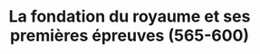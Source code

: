 ---
title: La fondation du royaume et ses premières épreuves (565-600)
layout: default
nav_exclude: true 
---
